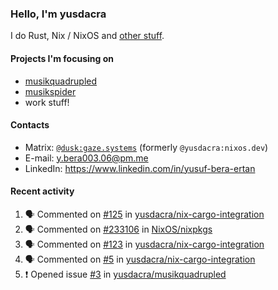 ### Hello, I'm yusdacra

I do Rust, Nix / NixOS and [other stuff](https://gaze.systems/).

#### Projects I'm focusing on

- [musikquadrupled](https://github.com/yusdacra/musikquadrupled)
- [musikspider](https://github.com/yusdacra/musikspider)
- work stuff!

#### Contacts

- Matrix: [`@dusk:gaze.systems`](https://matrix.to/#/@dusk:gaze.systems) (formerly `@yusdacra:nixos.dev`)
- E-mail: y.bera003.06@pm.me
- LinkedIn: https://www.linkedin.com/in/yusuf-bera-ertan

#### Recent activity

<!--START_SECTION:activity-->
1. 🗣 Commented on [#125](https://github.com/yusdacra/nix-cargo-integration/issues/125) in [yusdacra/nix-cargo-integration](https://github.com/yusdacra/nix-cargo-integration)
2. 🗣 Commented on [#233106](https://github.com/NixOS/nixpkgs/issues/233106) in [NixOS/nixpkgs](https://github.com/NixOS/nixpkgs)
3. 🗣 Commented on [#123](https://github.com/yusdacra/nix-cargo-integration/issues/123) in [yusdacra/nix-cargo-integration](https://github.com/yusdacra/nix-cargo-integration)
4. 🗣 Commented on [#5](https://github.com/yusdacra/nix-cargo-integration/issues/5) in [yusdacra/nix-cargo-integration](https://github.com/yusdacra/nix-cargo-integration)
5. ❗️ Opened issue [#3](https://github.com/yusdacra/musikquadrupled/issues/3) in [yusdacra/musikquadrupled](https://github.com/yusdacra/musikquadrupled)
<!--END_SECTION:activity-->

